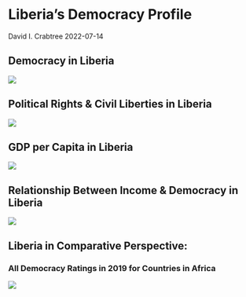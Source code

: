 Liberia’s Democracy Profile
================
David I. Crabtree
2022-07-14

## Democracy in Liberia

![](C:\Users\David\Desktop\PROGRA~1\FILESA~1\CFSS\hw06\reports\LIBERI~1/figure-gfm/Demscore-1.png)<!-- -->

## Political Rights & Civil Liberties in Liberia

![](C:\Users\David\Desktop\PROGRA~1\FILESA~1\CFSS\hw06\reports\LIBERI~1/figure-gfm/Political%20Rights%20&%20Civil%20Libs-1.png)<!-- -->

## GDP per Capita in Liberia

![](C:\Users\David\Desktop\PROGRA~1\FILESA~1\CFSS\hw06\reports\LIBERI~1/figure-gfm/GDP%20per%20Capita-1.png)<!-- -->

## Relationship Between Income & Democracy in Liberia

![](C:\Users\David\Desktop\PROGRA~1\FILESA~1\CFSS\hw06\reports\LIBERI~1/figure-gfm/Income%20&%20Dem-1.png)<!-- -->

## Liberia in Comparative Perspective:

### All Democracy Ratings in 2019 for Countries in Africa

![](C:\Users\David\Desktop\PROGRA~1\FILESA~1\CFSS\hw06\reports\LIBERI~1/figure-gfm/Democracy%20in%20Comparative%20Perspective-1.png)<!-- -->
